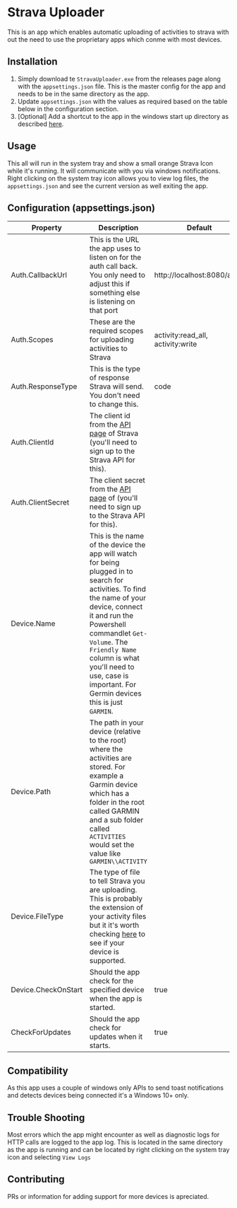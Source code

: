 # Strava Uploader
This is an app which enables automatic uploading of activities to strava with out the need to use the proprietary apps which conme with most devices.

## Installation
1. Simply download te `StravaUploader.exe` from the releases page along with the `appsettings.json` file. This is the master config for the app and needs to be in the same directory as the app.
2. Update `appsettings.json` with the values as required based on the table below in the configuration section.
3. [Optional] Add a shortcut to the app in the windows start up directory as described [here](https://support.microsoft.com/en-us/windows/add-an-app-to-run-automatically-at-startup-in-windows-10-150da165-dcd9-7230-517b-cf3c295d89dd).

## Usage
This all will run in the system tray and show a small orange Strava Icon while it's running. It will communicate with you via windows notifications. Right clicking on the system tray icon allows you to view log files, the `appsettings.json` and see the current version as well exiting the app.

## Configuration (appsettings.json)

| Property            | Description                                                                                                                                                                                                                                                                                                         | Default                           | Type     |
|---------------------|---------------------------------------------------------------------------------------------------------------------------------------------------------------------------------------------------------------------------------------------------------------------------------------------------------------------|-----------------------------------|----------|
| Auth.CallbackUrl    | This is the URL the app uses to listen on for the auth call back. You only need to adjust this if something else is listening on that port                                                                                                                                                                          | http://localhost:8080/auth/       | string   |
| Auth.Scopes         | These are the required scopes for uploading activities to Strava                                                                                                                                                                                                                                                    | activity:read_all, activity:write | string[] |
| Auth.ResponseType   | This is the type of response Strava will send. You don't need to change this.                                                                                                                                                                                                                                       | code                              | string   |
| Auth.ClientId       | The client id from the [API page](https://developers.strava.com/) of Strava (you'll need to sign up to the Strava API for this).                                                                                                                                                                                                                      |                                   | string   |
| Auth.ClientSecret   | The client secret from the [API page](https://developers.strava.com/) of (you'll need to sign up to the Strava API for this).                                                                                                                                                                                                                         |                                   | string   |
| Device.Name         | This is the name of the device the app will watch for being plugged in to search for activities. To find the name of your device, connect it and run the Powershell commandlet `Get-Volume`. The `Friendly Name` column is what you'll need to use, case is important. For Germin devices this is just `GARMIN`.        |                                   | string   |
| Device.Path         | The path in your device (relative to the root) where the activities are stored. For example a Garmin device which has a folder in the root called GARMIN and a sub folder called `ACTIVITIES` would set the value like `GARMIN\\ACTIVITY`                                                                             |                                   | string   |
| Device.FileType     | The type of file to tell Strava you are uploading. This is probably the extension of your activity files but it it's worth checking [here](https://developers.strava.com/docs/uploads/#:~:text=Supported%20File%20Types,compatibility%20with%20other%20fitness%20applications.) to see if your device is supported. |                                   | string   |
| Device.CheckOnStart | Should the app check for the specified device when the app is started.                                                                                                                                                                                                                                              | true                              | boolean  |
| CheckForUpdates     | Should the app check for updates when it starts.                                                                                                                                                                                                                                                                    | true                              | boolean  |

## Compatibility
As this app uses a couple of windows only APIs to send toast notifications and detects devices being connected it's a Windows 10+ only.

## Trouble Shooting
Most errors which the app might encounter as well as diagnostic logs for HTTP calls are logged to the app log. This is located in the same directory as the app is running and can be located by right clicking on the system tray icon and selecting `View Logs`

## Contributing 
PRs or information for adding support for more devices is apreciated.